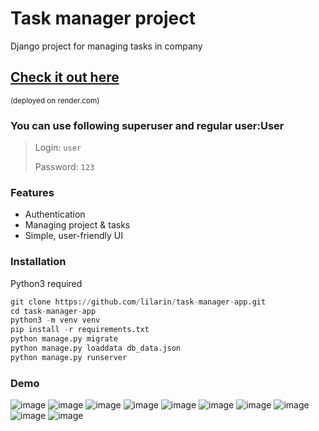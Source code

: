 # Task manager project

Django project for managing tasks in company

## [Check it out here](https://task-manager-app-sal1.onrender.com)
<sub>(deployed on render.com)</sub>

### You can use following superuser and regular user:User
> Login: `user`
> 
> Password: `123`

### Features

* Authentication
* Managing project & tasks 
* Simple, user-friendly UI

### Installation
Python3 required
```python
git clone https://github.com/lilarin/task-manager-app.git
cd task-manager-app
python3 -m venv venv
pip install -r requirements.txt
python manage.py migrate
python manage.py loaddata db_data.json
python manage.py runserver
```

### Demo
![image](https://github.com/user-attachments/assets/96c4e9e2-a7f7-420b-b9bc-b08530717f99)
![image](https://github.com/user-attachments/assets/0a4f766d-c86b-45ac-87a8-3f4632ae6669)
![image](https://github.com/user-attachments/assets/0d54c5e3-8341-45d3-815e-9701906a8b37)
![image](https://github.com/user-attachments/assets/b4336bc2-ed80-4fef-a3dc-616ac8324afb)
![image](https://github.com/user-attachments/assets/1a4de16f-794d-41a4-9b3b-7d7a865bc000)
![image](https://github.com/user-attachments/assets/0b2bfe25-5aee-4ae3-af96-6ed91eefeac1)
![image](https://github.com/user-attachments/assets/a3b937e3-c8c6-4f9c-a722-c0f994b53df0)
![image](https://github.com/user-attachments/assets/91ef11ec-d4c1-4c58-9501-52571309c27d)
![image](https://github.com/user-attachments/assets/eba297cb-552e-4f4b-a0a0-516f9d4b5829)
![image](https://github.com/user-attachments/assets/032bb78f-c5a0-4ce3-997d-66f329e6f99b)